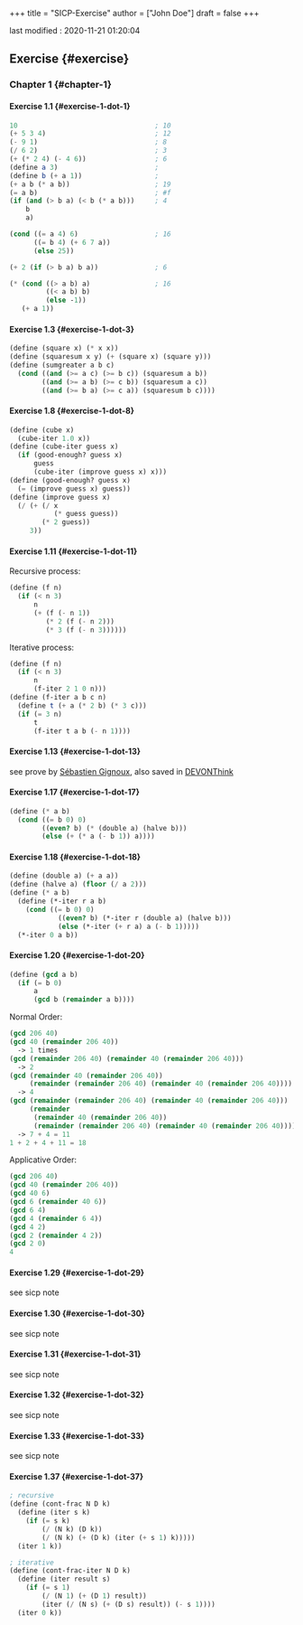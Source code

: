 +++
title = "SICP-Exercise"
author = ["John Doe"]
draft = false
+++

last modified
: 2020-11-21 01:20:04


## Exercise {#exercise}


### Chapter 1 {#chapter-1}


#### Exercise 1.1 {#exercise-1-dot-1}

```scheme
10                                  ; 10
(+ 5 3 4)                           ; 12
(- 9 1)                             ; 8
(/ 6 2)                             ; 3
(+ (* 2 4) (- 4 6))                 ; 6
(define a 3)                        ;
(define b (+ a 1))                  ;
(+ a b (* a b))                     ; 19
(= a b)                             ; #f
(if (and (> b a) (< b (* a b)))     ; 4
    b
    a)

(cond ((= a 4) 6)                   ; 16
      ((= b 4) (+ 6 7 a))
      (else 25))

(+ 2 (if (> b a) b a))              ; 6

(* (cond ((> a b) a)                ; 16
         ((< a b) b)
         (else -1))
   (+ a 1))
```


#### Exercise 1.3 {#exercise-1-dot-3}

```scheme
(define (square x) (* x x))
(define (squaresum x y) (+ (square x) (square y)))
(define (sumgreater a b c)
  (cond ((and (>= a c) (>= b c)) (squaresum a b))
        ((and (>= a b) (>= c b)) (squaresum a c))
        ((and (>= b a) (>= c a)) (squaresum b c))))
```


#### Exercise 1.8 {#exercise-1-dot-8}

```scheme
(define (cube x)
  (cube-iter 1.0 x))
(define (cube-iter guess x)
  (if (good-enough? guess x)
      guess
      (cube-iter (improve guess x) x)))
(define (good-enough? guess x)
  (= (improve guess x) guess))
(define (improve guess x)
  (/ (+ (/ x
           (* guess guess))
        (* 2 guess))
     3))
```


#### Exercise 1.11 {#exercise-1-dot-11}

Recursive process:

```scheme
(define (f n)
  (if (< n 3)
      n
      (+ (f (- n 1))
         (* 2 (f (- n 2)))
         (* 3 (f (- n 3))))))
```

Iterative process:

```scheme
(define (f n)
  (if (< n 3)
      n
      (f-iter 2 1 0 n)))
(define (f-iter a b c n)
  (define t (+ a (* 2 b) (* 3 c)))
  (if (= 3 n)
      t
      (f-iter t a b (- n 1))))
```


#### Exercise 1.13 {#exercise-1-dot-13}

see prove by [Sébastien Gignoux](https://codology.net/post/sicp-solution-exercise-1-13/), also saved in [DEVONThink](//957805F3-B34E-4A0C-9F5A-40FD96572D23)


#### Exercise 1.17 {#exercise-1-dot-17}

```scheme
(define (* a b)
  (cond ((= b 0) 0)
        ((even? b) (* (double a) (halve b)))
        (else (+ (* a (- b 1)) a))))
```


#### Exercise 1.18 {#exercise-1-dot-18}

```scheme
(define (double a) (+ a a))
(define (halve a) (floor (/ a 2)))
(define (* a b)
  (define (*-iter r a b)
    (cond ((= b 0) 0)
            ((even? b) (*-iter r (double a) (halve b)))
            (else (*-iter (+ r a) a (- b 1)))))
  (*-iter 0 a b))
```


#### Exercise 1.20 {#exercise-1-dot-20}

```scheme
(define (gcd a b)
  (if (= b 0)
      a
      (gcd b (remainder a b))))
```

Normal Order:

```scheme
(gcd 206 40)
(gcd 40 (remainder 206 40))
  -> 1 times
(gcd (remainder 206 40) (remainder 40 (remainder 206 40)))
  -> 2
(gcd (remainder 40 (remainder 206 40))
     (remainder (remainder 206 40) (remainder 40 (remainder 206 40))))
  -> 4
(gcd (remainder (remainder 206 40) (remainder 40 (remainder 206 40)))
     (remainder
      (remainder 40 (remainder 206 40))
      (remainder (remainder 206 40) (remainder 40 (remainder 206 40)))))
  -> 7 + 4 = 11
1 + 2 + 4 + 11 = 18
```

Applicative Order:

```scheme
(gcd 206 40)
(gcd 40 (remainder 206 40))
(gcd 40 6)
(gcd 6 (remainder 40 6))
(gcd 6 4)
(gcd 4 (remainder 6 4))
(gcd 4 2)
(gcd 2 (remainder 4 2))
(gcd 2 0)
4
```


#### Exercise 1.29 {#exercise-1-dot-29}

see sicp note


#### Exercise 1.30 {#exercise-1-dot-30}

see sicp note


#### Exercise 1.31 {#exercise-1-dot-31}

see sicp note


#### Exercise 1.32 {#exercise-1-dot-32}

see sicp note


#### Exercise 1.33 {#exercise-1-dot-33}

see sicp note


#### Exercise 1.37 {#exercise-1-dot-37}

```scheme
; recursive
(define (cont-frac N D k)
  (define (iter s k)
    (if (= s k)
        (/ (N k) (D k))
        (/ (N k) (+ (D k) (iter (+ s 1) k)))))
  (iter 1 k))

; iterative
(define (cont-frac-iter N D k)
  (define (iter result s)
    (if (= s 1)
        (/ (N 1) (+ (D 1) result))
        (iter (/ (N s) (+ (D s) result)) (- s 1))))
  (iter 0 k))
```
